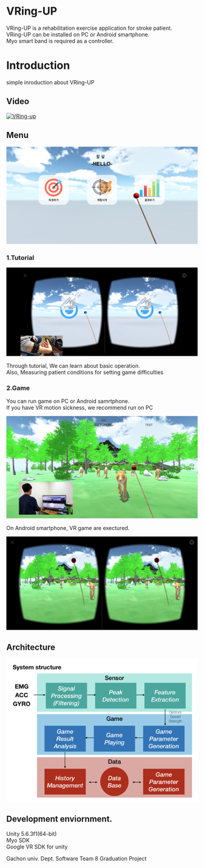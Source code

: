 VRing-UP
==========
VRing-UP is a rehabilitation exercise application for stroke patient. <br>
VRing-UP can be installed on PC or Android smartphone. <br>
Myo smart band is required as a controller. <br>

Introduction
============
simple inroduction about VRing-UP
## Video
[![VRing-up](http://img.youtube.com/vi/C7JMUGOFiRk/0.jpg)](http://www.youtube.com/watch?v=C7JMUGOFiRk?t=0s)

## Menu
![ex_screenshot](./Image/mainmenu.png)

### 1.Tutorial

![ex_screenshot](./Image/tuto.PNG)

Through tutorial, We can learn about basic operation.<br>
Also, Measuring patient conditions for setting game difficulties<br>


### 2.Game

You can run game on PC or Android samrtphone. <br>
If you have VR motion sickness, we recommend run on PC <br>

![ex_screenshot](./Image/computer.png)

On Android smartphone, VR game are exectured.

![ex_screenshot](./Image/vr.png)

## Architecture

![ex_screenshot](./Image/structure.png)


## Development enviornment.

Unity 5.6.3f1(64-bit) <br>
Myo SDK <br>
Google VR SDK for unity <br>

Gachon univ. Dept. Software Team 8 Graduation Project
